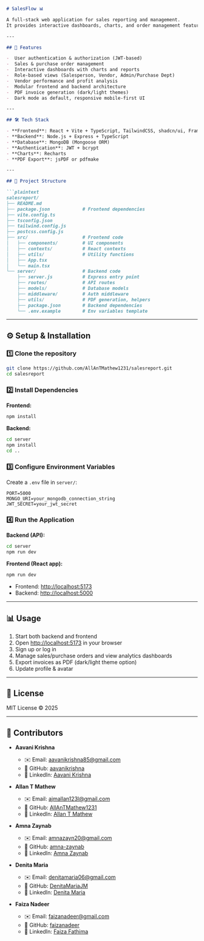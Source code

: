 
````markdown
# SalesFlow 📊

A full-stack web application for sales reporting and management.  
It provides interactive dashboards, charts, and order management features to help businesses analyze and manage their sales data effectively.

---

## 🚀 Features

-  User authentication & authorization (JWT-based)  
-  Sales & purchase order management  
-  Interactive dashboards with charts and reports  
-  Role-based views (Salesperson, Vendor, Admin/Purchase Dept)  
-  Vendor performance and profit analysis  
-  Modular frontend and backend architecture  
-  PDF invoice generation (dark/light themes)  
-  Dark mode as default, responsive mobile-first UI  

---

## 🛠️ Tech Stack

- **Frontend**: React + Vite + TypeScript, TailwindCSS, shadcn/ui, Framer Motion  
- **Backend**: Node.js + Express + TypeScript  
- **Database**: MongoDB (Mongoose ORM)  
- **Authentication**: JWT + bcrypt  
- **Charts**: Recharts  
- **PDF Export**: jsPDF or pdfmake  

---

## 📂 Project Structure

```plaintext
salesreport/
├── README.md
├── package.json            # Frontend dependencies
├── vite.config.ts
├── tsconfig.json
├── tailwind.config.js
├── postcss.config.js
├── src/                    # Frontend code
│   ├── components/         # UI components
│   ├── contexts/           # React contexts
│   ├── utils/              # Utility functions
│   ├── App.tsx
│   └── main.tsx
└── server/                 # Backend code
    ├── server.js           # Express entry point
    ├── routes/             # API routes
    ├── models/             # Database models
    ├── middleware/         # Auth middleware
    ├── utils/              # PDF generation, helpers
    ├── package.json        # Backend dependencies
    └── .env.example        # Env variables template
````

---

## ⚙️ Setup & Installation

### 1️⃣ Clone the repository

```bash
git clone https://github.com/AllAnTMathew1231/salesreport.git
cd salesreport
```

### 2️⃣ Install Dependencies

**Frontend:**

```bash
npm install
```

**Backend:**

```bash
cd server
npm install
cd ..
```

### 3️⃣ Configure Environment Variables

Create a `.env` file in `server/`:

```env
PORT=5000
MONGO_URI=your_mongodb_connection_string
JWT_SECRET=your_jwt_secret
```

### 4️⃣ Run the Application

**Backend (API):**

```bash
cd server
npm run dev
```

**Frontend (React app):**

```bash
npm run dev
```

* Frontend: [http://localhost:5173](http://localhost:5173)
* Backend: [http://localhost:5000](http://localhost:5000)

---

## 📊 Usage

1. Start both backend and frontend
2. Open [http://localhost:5173](http://localhost:5173) in your browser
3. Sign up or log in
4. Manage sales/purchase orders and view analytics dashboards
5. Export invoices as PDF (dark/light theme option)
6. Update profile & avatar

---

## 📜 License

MIT License © 2025

---

## 👥 Contributors

* **Aavani Krishna**

  * ✉️ Email: [aavanikrishna85@gmail.com](mailto:aavanikrishna85@gmail.com)
  * 🐙 GitHub: [aavanikrishna](https://github.com/aavanikrishna)
  * 🔗 LinkedIn: [Aavani Krishna](https://www.linkedin.com/in/aavani-krishna-914893214)

* **Allan T Mathew**

  * ✉️ Email: [ajmallan123l@gmail.com](mailto:ajmallan123l@gmail.com)
  * 🐙 GitHub: [AllAnTMathew1231](https://github.com/AllAnTMathew1231)
  * 🔗 LinkedIn: [Allan T Mathew](https://www.linkedin.com/in/allantmathew/)

* **Amna Zaynab**

  * ✉️ Email: [amnazayn20@gmail.com](mailto:amnazayn20@gmail.com)
  * 🐙 GitHub: [amna-zaynab](https://github.com/amna-zaynab)
  * 🔗 LinkedIn: [Amna Zaynab](https://www.linkedin.com/in/amna-zaynab-195b2127a)

* **Denita Maria**

  * ✉️ Email: [denitamaria06@gmail.com](mailto:denitamaria06@gmail.com)
  * 🐙 GitHub: [DenitaMariaJM](https://github.com/DenitaMariaJM)
  * 🔗 LinkedIn: [Denita Maria](https://www.linkedin.com/in/denita-maria)

* **Faiza Nadeer**

  * ✉️ Email: [faizanadeer@gmail.com](mailto:faizanadeer@gmail.com)
  * 🐙 GitHub: [faizanadeer](https://github.com/faizanadeer)
  * 🔗 LinkedIn: [Faiza Fathima](http://linkedin.com/in/faiza-fathima-4a1b07342)







